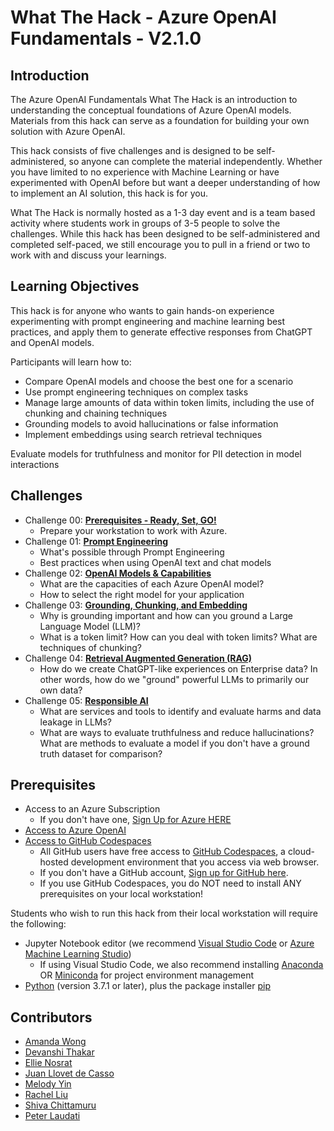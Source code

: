 # What The Hack - Azure OpenAI Fundamentals - V2.1.0

## Introduction

The Azure OpenAI Fundamentals What The Hack is an introduction to understanding the conceptual foundations of Azure OpenAI models. Materials from this hack can serve as a foundation for building your own solution with Azure OpenAI.

This hack consists of five challenges and is designed to be self-administered, so anyone can complete the material independently. Whether you have limited to no experience with Machine Learning or have experimented with OpenAI before but want a deeper understanding of how to implement an AI solution, this hack is for you.

What The Hack is normally hosted as a 1-3 day event and is a team based activity where students work in groups of 3-5 people to solve the challenges. While this hack has been designed to be self-administered and completed self-paced, we still encourage you to pull in a friend or two to work with and discuss your learnings.

## Learning Objectives

This hack is for anyone who wants to gain hands-on experience experimenting with prompt engineering and machine learning best practices, and apply them to generate effective responses from ChatGPT and OpenAI models.

Participants will learn how to:

- Compare OpenAI models and choose the best one for a scenario
- Use prompt engineering techniques on complex tasks
- Manage large amounts of data within token limits, including the use of chunking and chaining techniques
- Grounding models to avoid hallucinations or false information
- Implement embeddings using search retrieval techniques

Evaluate models for truthfulness and monitor for PII detection in model interactions

## Challenges

- Challenge 00: **[Prerequisites - Ready, Set, GO!](Student/Challenge-00.md)**
	 - Prepare your workstation to work with Azure.
- Challenge 01: **[Prompt Engineering](Student/Challenge-01.md)**
	 - What's possible through Prompt Engineering 
	 - Best practices when using OpenAI text and chat models
- Challenge 02: **[OpenAI Models & Capabilities](Student/Challenge-02.md)**
	 - What are the capacities of each Azure OpenAI model?
	 - How to select the right model for your application
- Challenge 03: **[Grounding, Chunking, and Embedding](Student/Challenge-03.md)**
	 - Why is grounding important and how can you ground a Large Language Model (LLM)?
	 - What is a token limit? How can you deal with token limits? What are techniques of chunking?
- Challenge 04: **[Retrieval Augmented Generation (RAG)](Student/Challenge-04.md)**
	 - How do we create ChatGPT-like experiences on Enterprise data? In other words, how do we "ground" powerful LLMs to primarily our own data?
- Challenge 05: **[Responsible AI](Student/Challenge-05.md)**
	 - What are services and tools to identify and evaluate harms and data leakage in LLMs?
	 - What are ways to evaluate truthfulness and reduce hallucinations?
What are methods to evaluate a model if you don't have a ground truth dataset for comparison?

## Prerequisites

- Access to an Azure Subscription
	- If you don't have one, [Sign Up for Azure HERE](https://azure.microsoft.com/en-us/free/) 
- [Access to Azure OpenAI](https://customervoice.microsoft.com/Pages/ResponsePage.aspx?id=v4j5cvGGr0GRqy180BHbR7en2Ais5pxKtso_Pz4b1_xUOFA5Qk1UWDRBMjg0WFhPMkIzTzhKQ1dWNyQlQCN0PWcu)
- [Access to GitHub Codespaces](https://github.com/signup)
	- All GitHub users have free access to [GitHub Codespaces](https://docs.github.com/en/codespaces/overview), a cloud-hosted development environment that you access via web browser.
	- If you don't have a GitHub account, [Sign up for GitHub here](https://github.com/signup).
	- If you use GitHub Codespaces, you do NOT need to install ANY prerequisites on your local workstation!

Students who wish to run this hack from their local workstation will require the following:
- Jupyter Notebook editor (we recommend [Visual Studio Code](https://code.visualstudio.com/Download) or [Azure Machine Learning Studio](https://ml.azure.com/))
	- If using Visual Studio Code, we also recommend installing [Anaconda](https://docs.anaconda.com/anaconda/install) OR [Miniconda](https://docs.anaconda.com/anaconda/install) for project environment management
- [Python](https://www.python.org/downloads/) (version 3.7.1 or later), plus the package installer [pip](https://pypi.org/project/pip/)

## Contributors

- [Amanda Wong](https://www.linkedin.com/in/wonggamanda/)
- [Devanshi Thakar](https://www.linkedin.com/in/devanshithakar/)
- [Ellie Nosrat](https://www.linkedin.com/in/elham-nosrat/)
- [Juan Llovet de Casso](https://www.linkedin.com/in/juanll/)
- [Melody Yin](https://www.linkedin.com/in/melody-yue-yin/)
- [Rachel Liu](https://www.linkedin.com/in/wanchen-rachel-liu-367a45177/)
- [Shiva Chittamuru](https://www.linkedin.com/in/shivachittamuru/)
- [Peter Laudati](https://github.com/jrzyshr)
